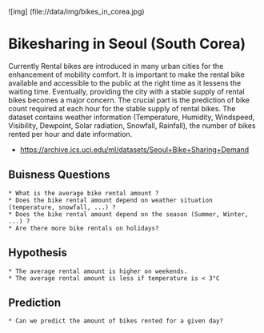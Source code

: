 ![img] (file://data/img/bikes_in_corea.jpg)

# Bikesharing in Seoul (South Corea)

Currently Rental bikes are introduced in many urban cities for the enhancement of mobility comfort.
It is important to make the rental bike available and accessible to the public at the right time as it lessens the waiting time. Eventually, providing the city with a stable supply of rental bikes becomes a major concern.
The crucial part is the prediction of bike count required at each hour for the stable supply of rental bikes.
The dataset contains weather information (Temperature, Humidity, Windspeed, Visibility, Dewpoint, Solar radiation, Snowfall, Rainfall), the number of bikes rented per hour and date information.

 * https://archive.ics.uci.edu/ml/datasets/Seoul+Bike+Sharing+Demand


## Buisness Questions

    * What is the average bike rental amount ?
    * Does the bike rental amount depend on weather situation (temperature, snowfall, ...) ?
    * Does the bike rental amount depend on the season (Summer, Winter, ...) ?
    * Are there more bike rentals on holidays?


## Hypothesis

    * The average rental amount is higher on weekends.
    * The average rental amount is less if temperature is < 3°C

## Prediction

    * Can we predict the amount of bikes rented for a given day?